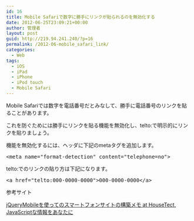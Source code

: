 ```yaml
---
id: 16
title: Mobile Safariで数字に勝手にリンクが貼られるのを無効化する
date: 2012-06-25T23:09:21+00:00
author: 管理者
layout: post
guid: http://219.94.241.240/?p=16
permalink: /2012-06-mobile_safari_link/
categories:
  - Web
tags:
  - iOS
  - iPad
  - iPhone
  - iPod touch
  - Mobile Safari
---
```

Mobile Safariでは数字を電話番号だとみなして、勝手に電話番号のリンクを貼ることがあります。
  
これを防ぐためには勝手にリンクを貼る機能を無効化し、telto:で明示的にリンクを貼りましょう。

機能を無効化するには、ヘッダに下記のmetaタグを追加します。

<pre class="brush: xml; title: ; notranslate" title="">&lt;meta name="format-detection" content="telephone=no"&gt;
</pre>

telto:でのリンクの貼り方は下記になります。

<pre class="brush: xml; title: ; notranslate" title="">&lt;a href="telto:000-0000-0000"&gt;000-0000-0000&lt;/a&gt;
</pre>

参考サイト
  
<a title="jQueryMobileを使ってのスマートフォンサイトの構築メモ at HouseTect, JavaScriptな情報をあなたに" href="http://hisasann.com/housetect/2011/02/jquerymobile.html" target="_blank">jQueryMobileを使ってのスマートフォンサイトの構築メモ at HouseTect, JavaScriptな情報をあなたに</a>